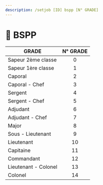 ```yaml
---
description: /setjob [ID] bspp [N° GRADE]
---
```


# 🚒 BSPP

| GRADE                | N° GRADE  |
| -------------------- | :-------: |
| Sapeur 2ème classe   |     0     |
| Sapeur 1ère classe   |     1     |
| Caporal              |     2     |
| Caporal - Chef       |     3     |
| Sergent              |     4     |
| Sergent - Chef       |     5     |
| Adjudant             |     6     |
| Adjudant - Chef      |     7     |
| Major                |     8     |
| Sous - Lieutenant    |     9     |
| Lieutenant           |     10    |
| Capitaine            |     11    |
| Commandant           |     12    |
| Lieutenant - Colonel |     13    |
| Colonel              |     14    |
